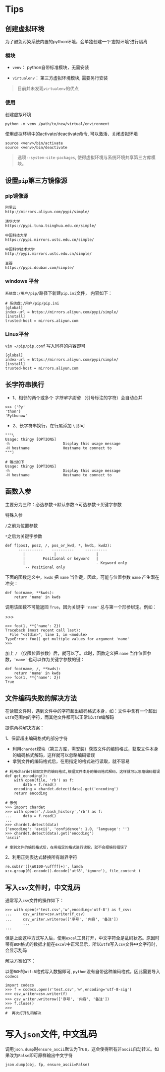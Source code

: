 # Tips

## 创建虚拟环境

为了避免污染系统内置的python环境，会单独创建一个‘虚拟环境’进行隔离

### 模块

- `venv`： python自带标准模块，无需安装

- `virtualenv`： 第三方虚拟环境模块, 需要另行安装

>  目前并未发现`virtualenv`的优点

### 使用

创建虚拟环境

 `python -m venv /path/to/new/virtual/environment` 

使用虚拟环境中的activate/deactivate命令, 可以激活、关闭虚拟环境

````
source <venv>/bin/activate  
source <venv>/bin/deactivate 
````

>  选项`--system-site-packages`, 使得虚拟环境与系统环境共享第三方库模块。

## 设置`pip`第三方镜像源

### pip镜像源

```
阿里云
http://mirrors.aliyun.com/pypi/simple/

清华大学
https://pypi.tuna.tsinghua.edu.cn/simple/

中国科技大学
https://pypi.mirrors.ustc.edu.cn/simple/

中国科学技术大学
http://pypi.mirrors.ustc.edu.cn/simple/

豆瓣
https://pypi.douban.com/simple/
```

### windows 平台

`系统盘:/用户/pip/`路径下新建`pip.ini`文件， 内容如下：

```
# 系统盘:/用户/pip/pip.ini
[global]
index-url = https://mirrors.aliyun.com/pypi/simple/
[install]
trusted-host = mirrors.aliyun.com
```

### Linux平台

`vim ~/pip/pip.conf` 写入同样的内容即可

```
[global]
index-url = https://mirrors.aliyun.com/pypi/simple/
[install]
trusted-host = mirrors.aliyun.com
```

## 长字符串换行

- 1、相邻的两个或多个 *字符串字面值* （引号标注的字符）会自动合并

```
>>> ('Py' 
'thon')
'Pythonow'
```

- 2、长字符串换行，在行尾添加 `\` 即可

 ```
 """\
 Usage: thingy [OPTIONS]
 -h                        Display this usage message
 -H hostname               Hostname to connect to
 """)

# 输出如下
Usage: thingy [OPTIONS]
-h                        Display this usage message
-H hostname               Hostname to connect to
 ```

##   函数入参

主要分为三种：必选参数->默认参数->可选参数->关键字参数

特殊入参

`/`之前为位置参数

`*`之后为关键字参数

```
def f(pos1, pos2, /, pos_or_kwd, *, kwd1, kwd2):
      -----------    ----------     ----------
        |             |                  |
        |        Positional or keyword   |
        |                                - Keyword only
         -- Positional only
```

下面的函数定义中，`kwds` 把 `name` 当作键，因此，可能与位置参数 `name` 产生潜在冲突：

```
def foo(name, **kwds):
    return 'name' in kwds
```

调用该函数不可能返回 `True`，因为关键字 `'name'` 总与第一个形参绑定。例如：

\>>>

```
>>> foo(1, **{'name': 2})
Traceback (most recent call last):
  File "<stdin>", line 1, in <module>
TypeError: foo() got multiple values for argument 'name'
>>>
```

加上 `/` （仅限位置参数）后，就可以了。此时，函数定义把 `name` 当作位置参数，`'name'` 也可以作为关键字参数的键：

```
def foo(name, /, **kwds):
    return 'name' in kwds
>>> foo(1, **{'name': 2})
True
```

## 文件编码失败的解决方法

在读取文件时，遇到文件中的字符超出编码格式本身，如：文件中含有一个超出`utf8`范围内的字符，而其他文件都可以正常以`utf8`编解码

提供两种解决方案：

1、保留超出编码格式的部分字符

-  利用`chardet`模块（第三方库，需安装）获取文件的编码格式，获取文件本身的编码格式解码，这样就可以忽略编码错误
- 拿到文件的编码格式后，在用指定的格式进行读取，就不容易

```
# 利用chardet获取文件的编码格式,根据文件本身的编码格式解码，这样就可以忽略编码错误
def get_ecnoding():
    with open(file, 'rb') as f:
        data = f.read()
    encoding = chardet.detect(data).get('encoding')
    return encoding

# 示例
>>> import chardet
>>> with open(r'./.bash_history','rb') as f:
...     data = f.read()
...
>>> chardet.detect(data)
{'encoding': 'ascii', 'confidence': 1.0, 'language': ''}
>>> chardet.detect(data).get('encoding')
'ascii'

# 拿到文件的编码格式后，在用指定的格式进行读取，就不会报编码错误了
```

2、利用正则表达式替换所有越界字符

```
re.sub(r'([\u0100-\uffff]+)', lamda x:x.group(0).encode().decode('utf8','ignore'), file_content )
```

## 写入`csv`文件时，中文乱码

通常写入`csv`文件的操作如下：

```
>>> with open(r'test.csv','w',encoding='utf-8') as f_csv:
...     csv_writer=csv.writer(f_csv)
...     csv_writer.writerow(['序号', '内容', '备注'])
		...
...
```

但是上面这种方式写入后，使用`excel`工具打开，中文字符全是乱码状态。原因时带有`BOM`格式的数据才能在`excel`中正常显示，所以`utf8`写入`csv`文件中文字符时，会显示乱码

解决方案如下：

以带`BOM`的`utf-8`格式写入数据即可, `python`没有自带这种编码格式，因此需要导入`codecs`

```
import codecs
>>> f = codecs.open(r'test.csv','w',encoding='utf-8-sig')
>>> csv_writer=csv.writer(f)
>>> csv_writer.writerow(['序号', '内容', '备注'])
>>> f.close()
>>>
#  再次打开乱码解决
```

# 写入`json`文件, 中文乱码

调用`json.dump`时`ensure_ascii`默认为True，这会使得所有非`ascii`自动转义。如果改为`False`即可原样输出中文字符

```
json.dump(obj, fp, ensure_ascii=False)
```

